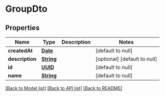 # GroupDto
## Properties

Name | Type | Description | Notes
------------ | ------------- | ------------- | -------------
**createdAt** | [**Date**](DateTime) |  | [default to null]
**description** | [**String**](string) |  | [optional] [default to null]
**id** | [**UUID**](UUID) |  | [default to null]
**name** | [**String**](string) |  | [default to null]

[[Back to Model list]](../README#documentation-for-models) [[Back to API list]](../README#documentation-for-api-endpoints) [[Back to README]](../README)

